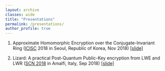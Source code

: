 ```yaml
---
layout: archive
classes: wide
title: "Presentations"
permalink: /presentations/
author_profile: true
---
```


1. Approximate Homomorphic Encryption over the Conjugate-Invariant Ring ([ICISC](http://www.icisc.org/) 2018 in Seoul, Republic of Korea, Nov 2018) [[slide]](https://du1204.github.io/files/slide/Real-HEAAN_Seoul.pdf)

2. Lizard: A practical Post-Quantum Public-Key encryption from LWE and LWR ([SCN 2018](http://scn.di.unisa.it/) in Amalfi, Italy, Sep 2018) [[slide]](https://du1204.github.io/files/slide/Lizard_Amalfi.pdf)